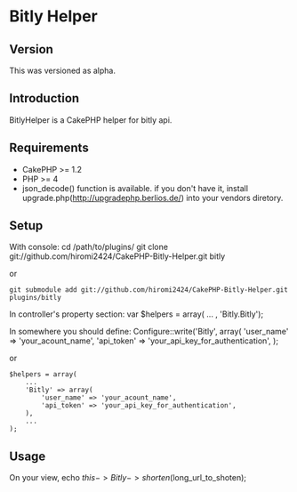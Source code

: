 # Bitly Helper #

## Version ##

This was versioned as alpha.

## Introduction ##

BitlyHelper is a CakePHP helper for bitly api.

## Requirements ##

- CakePHP >= 1.2
- PHP >= 4
- json_decode() function is available. if you don't have it, install upgrade.php(http://upgradephp.berlios.de/) into your vendors diretory.

## Setup ##

With console:
	cd /path/to/plugins/
	git clone git://github.com/hiromi2424/CakePHP-Bitly-Helper.git bitly

or

	git submodule add git://github.com/hiromi2424/CakePHP-Bitly-Helper.git plugins/bitly


In controller's property section:
	var $helpers = array( ... , 'Bitly.Bitly');

In somewhere you should define:
	Configure::write('Bitly', array(
		'user_name' => 'your_acount_name',
		'api_token' => 'your_api_key_for_authentication',
	);

or

	$helpers = array(
		...
		'Bitly' => array(
			'user_name' => 'your_acount_name',
			'api_token' => 'your_api_key_for_authentication',
		),
		...
	);
## Usage ##

On your view,
	echo $this->Bitly->shorten($long_url_to_shoten);
